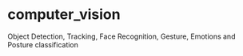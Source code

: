 # computer_vision
Object Detection, Tracking, Face Recognition, Gesture, Emotions and Posture classification   
